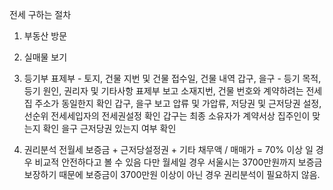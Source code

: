 전세 구하는 절차

1. 부동산 방문

2. 실매물 보기

3. 등기부
표제부 - 토지, 건물 지번 및 건물 접수일, 건물 내역
갑구, 을구 - 등기 목적, 등기 원인, 권리자 및 기타사항
표제부 보고 소재지번, 건물 번호와 계약하려는 전세집 주소가 동일한지 확인
갑구, 을구 보고 압류 및 가압류, 저당권 및 근저당권 설정, 선순위 전세세입자의 전세권설정 확인
갑구는 최종 소유자가 계약서상 집주인이 맞는지 확인
을구 근저당권 있는지 여부 확인

4. 권리분석
전월세 보증금 + 근저당설정권 + 기타 채무액 / 매매가 = 70% 이상 일 경우 비교적 안전하다고 볼 수 있음 
다만 월세일 경우 서울시는 3700만원까지 보증금 보장하기 때문에 보증금이 3700만원 이상이 아닌 경우 권리분석이 필요하지 않음.
